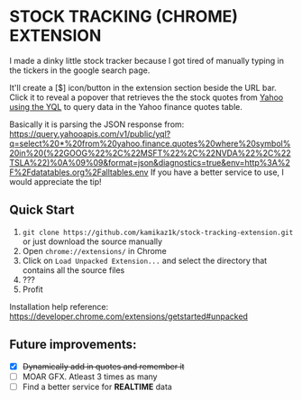 # STOCK TRACKING (CHROME) EXTENSION

I made a dinky little stock tracker because I got tired of manually typing in the tickers in the google search page.

It'll create a [$] icon/button in the extension section beside the URL bar. Click it to reveal a popover that retrieves the the stock quotes from [Yahoo using the YQL](https://query.yahooapis.com/v1/public/yql) to query data in the Yahoo finance quotes table.

Basically it is parsing the JSON response from: https://query.yahooapis.com/v1/public/yql?q=select%20*%20from%20yahoo.finance.quotes%20where%20symbol%20in%20(%22GOOG%22%2C%22MSFT%22%2C%22NVDA%22%2C%22TSLA%22)%0A%09%09&format=json&diagnostics=true&env=http%3A%2F%2Fdatatables.org%2Falltables.env
If you have a better service to use, I would appreciate the tip!

## Quick Start
1. `git clone https://github.com/kamikaz1k/stock-tracking-extension.git` or just download the source manually
2. Open `chrome://extensions/` in Chrome
3. Click on `Load Unpacked Extension...` and select the directory that contains all the source files
4. ???
5. Profit

Installation help reference: https://developer.chrome.com/extensions/getstarted#unpacked

## Future improvements: 
- [x] ~~Dynamically add in quotes and remember it~~
- [ ] MOAR GFX. Atleast 3 times as many
- [ ] Find a better service for **REALTIME** data
